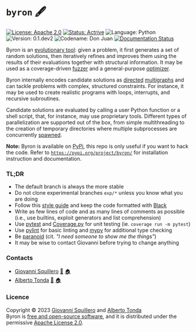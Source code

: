 `byron` 🖋
==========

[![License: Apache 2.0](https://img.shields.io/badge/license-apache--2.0-green.svg)](https://opensource.org/licenses/Apache-2.0) 
[![Status: Actrive](https://img.shields.io/badge/status-active-brightgreen.svg)](https://github.com/cad-polito-it/byron)
![Language: Python](https://img.shields.io/badge/language-python-blue.svg)
![Version: 0.1.dev2](https://img.shields.io/badge/version-0.1.dev12-orange.svg)
![Codename: Don Juan](https://img.shields.io/badge/codename-Don_Juan-pink.svg)
[![Documentation Status](https://readthedocs.org/projects/byron/badge/?version=pre-alpha)](https://byron.readthedocs.io/en/pre-alpha/?badge=pre-alpha)

Byron is an [evolutionary tool](https://en.wikipedia.org/wiki/Evolutionary_algorithm): given a problem, it first generates a set of random solutions, then iteratively refines and improves them using the results of their evaluations together with structural information. It may be used as a coverage-driven [fuzzer](https://en.wikipedia.org/wiki/Fuzzing) and a general-purpose [optimizer](https://en.wikipedia.org/wiki/Engineering_optimization).

Byron internally encodes candidate solutions as [directed](https://en.wikipedia.org/wiki/Graph_(discrete_mathematics)#Directed_graph) [multigraphs](https://en.wikipedia.org/wiki/Multigraph) and can tackle problems with complex, structured constraints. For instance, it may be used to create realistic programs with loops, interrupts, and recursive subroutines. 

Candidate solutions are evaluated by calling a user Python function or a shell script, that, for instance, may use proprietary tools. Different types of parallelization are supported out of the box, from simple multithreading to the creation of temporary directories where multiple subprocesses are concurrently [spawned](https://en.wikipedia.org/wiki/Spawn_(computing)).

**Note:** Byron is available on [PyPi](https://en.wikipedia.org/wiki/Python_Package_Index), this repo is only useful if you want to hack the code. Refer to [`https://pypi.org/project/byron/`](https://pypi.org/project/byron/) for installation instruction and documentation.

### TL;DR

* The default branch is always the more stable
* Do not clone experimental branches `exp/*` unless you know what you are doing
* Follow this [style guide](https://github.com/squillero/style/blob/master/python.md) and keep the code formatted with [Black](https://black.readthedocs.io/en/stable/)
* Write as few lines of code and as many lines of comments as possible (i.e., use builtins, exploit generators and list comprehension)
* Use [pytest](https://docs.pytest.org/) and [Coverage.py](https://coverage.readthedocs.io/) for unit testing (ie. `coverage run -m pytest`)
* Use [pylint](https://mypy-lang.org/) for basic linting and [mypy](https://mypy-lang.org/) for additional type checking
* Be [paranoid](./PARANOIA.md) (cit. *"I need someone to show me the things"*)
* It may be wise to contact Giovanni before trying to change anything

### Contacts

* [Giovanni Squillero](https://github.com/squillero) [:email:](mailto:squillero@polito.it) [:house:](https://staff.polito.it/giovanni.squillero/)
* [Alberto Tonda](https://github.com/albertotonda/) [:email:](mailto:alberto.tonda@inrae.fr) [:house:](https://www.researchgate.net/profile/Alberto_Tonda)

### Licence
Copyright © 2023 [Giovanni Squillero](https://github.com/squillero) and [Alberto Tonda](https://github.com/albertotonda/)  
Byron is [free and open-source software](https://en.wikipedia.org/wiki/Free_and_open-source_software), and it is distributed under the permissive [Apache License 2.0](https://opensource.org/license/apache-2-0/).
